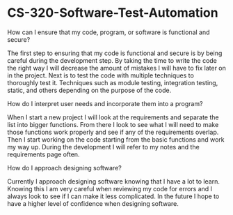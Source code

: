# CS-320-Software-Test-Automation

How can I ensure that my code, program, or software is functional and secure?

  The first step to ensuring that my code is functional and secure is by being careful during the development step. By taking the time to write the code the right way I will decrease the amount of mistakes I will have to fix later on in the project. Next is to test the code with multiple techniques to thoroughly test it. Techniques such as module testing, integration testing, static, and others depending on the purpose of the code.
  
  How do I interpret user needs and incorporate them into a program?
  
   When I start a new project I will look at the requirements and separate the list into bigger functions. From there I look to see what I will need to make those functions work properly and see if any of the requirements overlap. Then I start working on the code starting from the basic functions and work my way up. During the development I will refer to my notes and the requirements page often.
    
  How do I approach designing software?
    
   Currently I approach designing software knowing that I have a lot to learn. Knowing this I am very careful when reviewing my code for errors and I always look to see if I can make it less complicated. In the future I hope to have a higher level of confidence when designing software.
